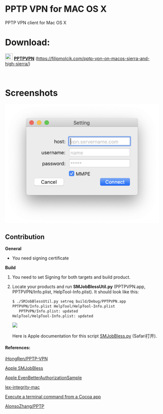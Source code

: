 # PPTP VPN for MAC OS X
PPTP VPN client for Mac OS X 



# Download: 
<img src="./screenshots/icon.png" width="25px" height="22px" /> [**PPTPVPN**](https://filipmolcik.com/pptp-vpn-on-macos-sierra-and-high-sierra/) (https://filipmolcik.com/pptp-vpn-on-macos-sierra-and-high-sierra/)

 </br> 

# Screenshots
<img src="./screenshots/screenshot.png" />

## Contribution
**General**

- You need signing certificate

**Build**

1. You need to set Signing for both targets and build product.

2. Locate your products and run **SMJobBlessUtil.py** (PPTPVPN.app, PPTPVPN/Info.plist, HelpTool-Info.plist). It should look like this:

   ```shell
   $ ./SMJobBlessUtil.py setreq build/Debug/PPTPVPN.app PPTPVPN/Info.plist HelpTool/HelpTool-Info.plist
      PPTPVPN/Info.plist: updated
   HelpTool/HelpTool-Info.plist: updated
   ```


	<img src="./screenshots/shell.png" width="70%"/>

   Here is Apple documentation for this script [SMJobBless.py](https://developer.apple.com/library/archive/samplecode/SMJobBless/Listings/ReadMe_txt.html#//apple_ref/doc/uid/DTS40010071-ReadMe_txt-DontLinkElementID_3) (Safari打开).


#### References:
[iHongRen/PPTP-VPN](https://github.com/iHongRen/pptp-vpn)

[Apple SMJobBless](https://developer.apple.com/library/archive/samplecode/SMJobBless/Introduction/Intro.html)

[Apple EvenBetterAuthorizationSample](https://developer.apple.com/library/archive/samplecode/EvenBetterAuthorizationSample/Introduction/Intro.html)

[lex-integrity-mac](https://github.com/davidjosefson/lex-integrity-mac) 

[Execute a terminal command from a Cocoa app](https://stackoverflow.com/questions/412562/execute-a-terminal-command-from-a-cocoa-app/412573#412573)

[AlonsoZhang/PPTP](https://github.com/AlonsoZhang/PPTP)
